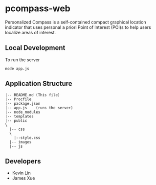 # pcompass-web

Personalized Compass is a self-contained compact graphical location indicator that uses personal a priori Point of Interest (POI)s to help users localize areas of interest.


## Local Development
To run the server
``` 
node app.js
```

## Application Structure
```
|-- README.md (This file)
|-- Procfile
|-- package.json
|-- app.js    (runs the server)
|-- node_modules
|-- templates
|-- public
\
  |-- css
  \
  	|--style.css
  |-- images
  |-- js
```


## Developers
* Kevin Lin
* James Xue
